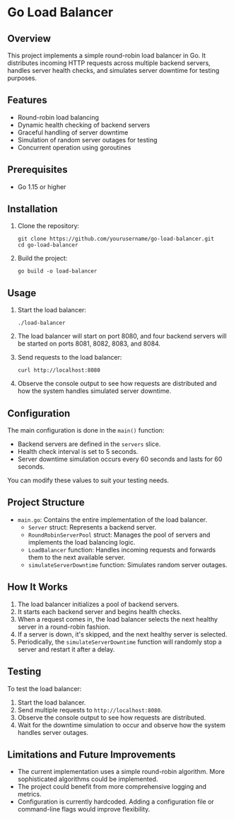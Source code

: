 # Go Load Balancer

## Overview

This project implements a simple round-robin load balancer in Go. It distributes incoming HTTP requests across multiple backend servers, handles server health checks, and simulates server downtime for testing purposes.

## Features

- Round-robin load balancing
- Dynamic health checking of backend servers
- Graceful handling of server downtime
- Simulation of random server outages for testing
- Concurrent operation using goroutines

## Prerequisites

- Go 1.15 or higher

## Installation

1. Clone the repository:
   ```
   git clone https://github.com/yourusername/go-load-balancer.git
   cd go-load-balancer
   ```

2. Build the project:
   ```
   go build -o load-balancer
   ```

## Usage

1. Start the load balancer:
   ```
   ./load-balancer
   ```

2. The load balancer will start on port 8080, and four backend servers will be started on ports 8081, 8082, 8083, and 8084.

3. Send requests to the load balancer:
   ```
   curl http://localhost:8080
   ```

4. Observe the console output to see how requests are distributed and how the system handles simulated server downtime.

## Configuration

The main configuration is done in the `main()` function:

- Backend servers are defined in the `servers` slice.
- Health check interval is set to 5 seconds.
- Server downtime simulation occurs every 60 seconds and lasts for 60 seconds.

You can modify these values to suit your testing needs.

## Project Structure

- `main.go`: Contains the entire implementation of the load balancer.
    - `Server` struct: Represents a backend server.
    - `RoundRobinServerPool` struct: Manages the pool of servers and implements the load balancing logic.
    - `LoadBalancer` function: Handles incoming requests and forwards them to the next available server.
    - `simulateServerDowntime` function: Simulates random server outages.

## How It Works

1. The load balancer initializes a pool of backend servers.
2. It starts each backend server and begins health checks.
3. When a request comes in, the load balancer selects the next healthy server in a round-robin fashion.
4. If a server is down, it's skipped, and the next healthy server is selected.
5. Periodically, the `simulateServerDowntime` function will randomly stop a server and restart it after a delay.

## Testing

To test the load balancer:

1. Start the load balancer.
2. Send multiple requests to `http://localhost:8080`.
3. Observe the console output to see how requests are distributed.
4. Wait for the downtime simulation to occur and observe how the system handles server outages.

## Limitations and Future Improvements

- The current implementation uses a simple round-robin algorithm. More sophisticated algorithms could be implemented.
- The project could benefit from more comprehensive logging and metrics.
- Configuration is currently hardcoded. Adding a configuration file or command-line flags would improve flexibility.
